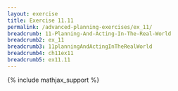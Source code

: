 ```yaml
---
layout: exercise
title: Exercise 11.11
permalink: /advanced-planning-exercises/ex_11/
breadcrumb: 11-Planning-And-Acting-In-The-Real-World
breadcrumb2: ex_11
breadcrumb3: 11planningAndActingInTheRealWorld
breadcrumb4: ch11ex11
breadcrumb5: ex11.11
---
```


{% include mathjax_support %}


